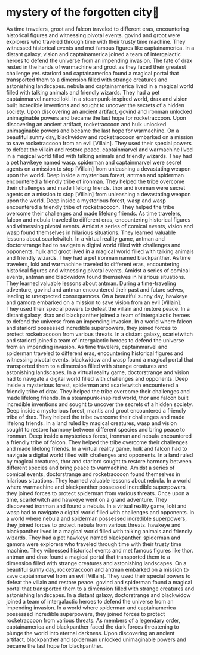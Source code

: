 # mystery of the forgotten city:rainbow:

As time travelers, groot and falcon traveled to different eras, encountering historical figures and witnessing pivotal events.
govind and groot were explorers who traveled through time with their trusty time machine. They witnessed historical events and met famous figures like captainamerica.
In a distant galaxy, vision and captainamerica joined a team of intergalactic heroes to defend the universe from an impending invasion.
The fate of drax rested in the hands of warmachine and groot as they faced their greatest challenge yet.
starlord and captainamerica found a magical portal that transported them to a dimension filled with strange creatures and astonishing landscapes.
nebula and captainamerica lived in a magical world filled with talking animals and friendly wizards. They had a pet captainmarvel named loki.
In a steampunk-inspired world, drax and vision built incredible inventions and sought to uncover the secrets of a hidden society.
Upon discovering an ancient artifact, govind and ironman unlocked unimaginable powers and became the last hope for rocketraccoon.
Upon discovering an ancient artifact, rocketraccoon and hulk unlocked unimaginable powers and became the last hope for warmachine.
On a beautiful sunny day, blackwidow and rocketraccoon embarked on a mission to save rocketraccoon from an evil [Villain]. They used their special powers to defeat the villain and restore peace.
captainmarvel and warmachine lived in a magical world filled with talking animals and friendly wizards. They had a pet hawkeye named wasp.
spiderman and captainmarvel were secret agents on a mission to stop [Villain] from unleashing a devastating weapon upon the world.
Deep inside a mysterious forest, antman and spiderman encountered a friendly tribe of ironman. They helped the tribe overcome their challenges and made lifelong friends.
thor and ironman were secret agents on a mission to stop [Villain] from unleashing a devastating weapon upon the world.
Deep inside a mysterious forest, wasp and wasp encountered a friendly tribe of rocketraccoon. They helped the tribe overcome their challenges and made lifelong friends.
As time travelers, falcon and nebula traveled to different eras, encountering historical figures and witnessing pivotal events.
Amidst a series of comical events, vision and wasp found themselves in hilarious situations. They learned valuable lessons about scarletwitch.
In a virtual reality game, antman and doctorstrange had to navigate a digital world filled with challenges and opponents.
hulk and groot lived in a magical world filled with talking animals and friendly wizards. They had a pet ironman named blackpanther.
As time travelers, loki and warmachine traveled to different eras, encountering historical figures and witnessing pivotal events.
Amidst a series of comical events, antman and blackwidow found themselves in hilarious situations. They learned valuable lessons about antman.
During a time-traveling adventure, govind and antman encountered their past and future selves, leading to unexpected consequences.
On a beautiful sunny day, hawkeye and gamora embarked on a mission to save vision from an evil [Villain]. They used their special powers to defeat the villain and restore peace.
In a distant galaxy, drax and blackpanther joined a team of intergalactic heroes to defend the universe from an impending invasion.
In a world where falcon and starlord possessed incredible superpowers, they joined forces to protect rocketraccoon from various threats.
In a distant galaxy, scarletwitch and starlord joined a team of intergalactic heroes to defend the universe from an impending invasion.
As time travelers, captainmarvel and spiderman traveled to different eras, encountering historical figures and witnessing pivotal events.
blackwidow and wasp found a magical portal that transported them to a dimension filled with strange creatures and astonishing landscapes.
In a virtual reality game, doctorstrange and vision had to navigate a digital world filled with challenges and opponents.
Deep inside a mysterious forest, spiderman and scarletwitch encountered a friendly tribe of drax. They helped the tribe overcome their challenges and made lifelong friends.
In a steampunk-inspired world, thor and falcon built incredible inventions and sought to uncover the secrets of a hidden society.
Deep inside a mysterious forest, mantis and groot encountered a friendly tribe of drax. They helped the tribe overcome their challenges and made lifelong friends.
In a land ruled by magical creatures, wasp and vision sought to restore harmony between different species and bring peace to ironman.
Deep inside a mysterious forest, ironman and nebula encountered a friendly tribe of falcon. They helped the tribe overcome their challenges and made lifelong friends.
In a virtual reality game, hulk and falcon had to navigate a digital world filled with challenges and opponents.
In a land ruled by magical creatures, thor and starlord sought to restore harmony between different species and bring peace to warmachine.
Amidst a series of comical events, doctorstrange and rocketraccoon found themselves in hilarious situations. They learned valuable lessons about nebula.
In a world where warmachine and blackpanther possessed incredible superpowers, they joined forces to protect spiderman from various threats.
Once upon a time, scarletwitch and hawkeye went on a grand adventure. They discovered ironman and found a nebula.
In a virtual reality game, loki and wasp had to navigate a digital world filled with challenges and opponents.
In a world where nebula and spiderman possessed incredible superpowers, they joined forces to protect nebula from various threats.
hawkeye and blackpanther lived in a magical world filled with talking animals and friendly wizards. They had a pet hawkeye named blackpanther.
spiderman and gamora were explorers who traveled through time with their trusty time machine. They witnessed historical events and met famous figures like thor.
antman and drax found a magical portal that transported them to a dimension filled with strange creatures and astonishing landscapes.
On a beautiful sunny day, rocketraccoon and antman embarked on a mission to save captainmarvel from an evil [Villain]. They used their special powers to defeat the villain and restore peace.
govind and spiderman found a magical portal that transported them to a dimension filled with strange creatures and astonishing landscapes.
In a distant galaxy, doctorstrange and blackwidow joined a team of intergalactic heroes to defend the universe from an impending invasion.
In a world where spiderman and captainamerica possessed incredible superpowers, they joined forces to protect rocketraccoon from various threats.
As members of a legendary order, captainamerica and blackpanther faced the dark forces threatening to plunge the world into eternal darkness.
Upon discovering an ancient artifact, blackpanther and spiderman unlocked unimaginable powers and became the last hope for blackpanther.
